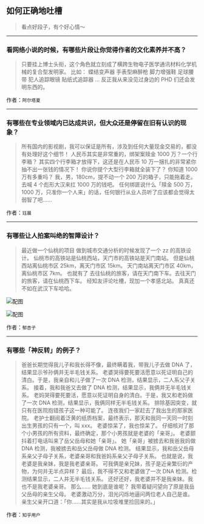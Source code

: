 ## 如何正确地吐槽

> 看点好段子，有个好心情～


 
---

### 看网络小说的时候，有哪些片段让你觉得作者的文化素养并不高？

> 只要挂上博士头衔，这个角色就立刻成了横跨生物电子医学通讯材料化学机械的复合型发明家。
> 比如：
> 蝶结变声器
> 手表型麻醉枪
> 脚力增强鞋
> 足球腰带
> 犯人追踪眼镜
> 贴纸式追踪器
> ...
> 反正我从来没见过身边的 PHD 们还会发明东西的。


作者：`阿尔塔夏`

---

### 有哪些在专业领域内已达成共识，但大众还是停留在旧有认识的现象？

> 所有国内的影视剧，我可以保证是所有，涉及到任何大量现金交易的，都没有处理好这个细节！
> 人民币其实是非常重的，绑架案赎金 1000 万？一个行李箱？
> 其实四个行李箱才放得下，这还是在人民币 10 万一捆扎的非常紧你抽不出一张钱的情况下！
> 你说你提个大型行李箱就全装下了？
> 你知道 1000 万有多重吗？
> 我，男，180cm，提不动一个 200 万的箱子，只能拖着走。
> 去喊 4 个彪形大汉来扛 1000 万的钱吧。
> 任何绑匪说什么「赎金 500 万，1000 万，只准你一个人来」的话，任何银行从业人员听了应该都会觉得太弱智了吧……


作者：`珏晨`

---

### 有哪些让人拍案叫绝的智障设计？

> 最近做一个仙桃的项目
> 做到城市交通分析的时候发现了一个 zz 的高铁设计。
> 仙桃市的高铁站是仙桃西站，天门市的高铁站是天门南站。
> 但是仙桃西站离仙桃市区 25km，离天门市区 15km。
> 天门南站离天门市区 40km，离仙桃市区 7km。
> 也就有了 去往仙桃的旅客，请在天门南下车。去往天门的旅客，请在仙桃西下车。
> 经知友评论吐槽，现加一个孝感北站。
> 真真还不如在武汉下车哈哈。



![配图](http://pic3.zhimg.com/70/v2-b9ee10a3e6e93855b5dc8e66aefc1022_b.jpg)



![配图](http://pic3.zhimg.com/70/v2-ab4e1999ecb36a8f32588a9a12974b6e_b.jpg)


作者：`郁杏子`

---

### 有哪些「神反转」的例子？

> 爸爸长期觉得我儿子和我长得不像，最终瞒着我，带我儿子去做 DNA 了，结果显示爷孙俩并无半毛钱关系。
> 老婆哭得要死要活愿意以死证明自己的清白。于是，我亲自和儿子做了一次 DNA 检测，结果显示，二人系父子关系。
> 接着，我和我爸又去做了 DNA 检测，结果显示，我俩并无半毛钱关系。
> 老妈哭得要死要活，愿意以死证明自身的清白。于是，我又和老妈做了一次 DNA 检测，结果显示，我俩同样无半毛钱关系。
> 排除基因突变，就只有在医院抱错孩子这一种可能了。
> 连夜我们一家赶去了我出生的那家医院。
> 老护士翻阅着泛黄的纸质档案，最终表示，那天和我同一天同一时刻出生男孩的只有一个，叫 xxx。
> 老婆惊呆了，我也惊呆了。
> 仔细核对了那个小男孩的所有资料，最终确定，那个小男孩就是老婆的「亲哥」。
> 老婆颤抖着打电话叫来了岳父岳母和她「亲哥」。
> 她「亲哥」被掳去和我爸我妈做 DNA 检测，我被掳去和岳父岳母做 DNA 检测。
> 结果显示，我和岳父岳母系亲父子母子关系，老婆亲哥和我爸妈系亲父子母子关系。
> 也就是说，我老婆是我亲妹，我是我老婆亲哥。
> 可我俩是亲兄妹，孩子是近亲繁衍的产物，为何并无半点异样？
> 最后，我不得不又和老婆做了一次 DNA 检测。检测结果显示，二人并无半毛钱关系。
> 还好还好，我老婆并不是我亲妹。我也不是我老婆亲哥。
> 那么……
> 她到底是谁呢？
> 我带着疑问望向了原是我岳父岳母的亲生父母。
> 老婆激动万分，泪光闪烁地逼问两位老人自己是谁。
> 亲生父亲开口道：「你……其实是我从垃圾堆里捡回来的。」


作者：`知乎用户`
